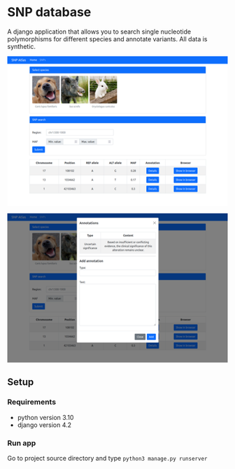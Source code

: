 # SNP database
A django application that allows you to search single nucleotide polymorphisms for different species and annotate variants. All data is synthetic.

![Main page](screenshots/app_main.png)

![Adding annotations](screenshots/annotations.png)

## Setup
### Requirements
- python version 3.10
- django version 4.2
### Run app
Go to project source directory and type
`python3 manage.py runserver`
